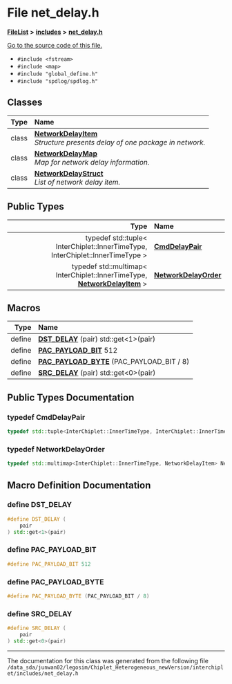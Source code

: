 
# File net\_delay.h



[**FileList**](files.md) **>** [**includes**](dir_943fa6db2bfb09b7dcf1f02346dde40e.md) **>** [**net\_delay.h**](net__delay_8h.md)

[Go to the source code of this file.](net__delay_8h_source.md)



* `#include <fstream>`
* `#include <map>`
* `#include "global_define.h"`
* `#include "spdlog/spdlog.h"`










## Classes

| Type | Name |
| ---: | :--- |
| class | [**NetworkDelayItem**](classNetworkDelayItem.md) <br>_Structure presents delay of one package in network._  |
| class | [**NetworkDelayMap**](classNetworkDelayMap.md) <br>_Map for network delay information._  |
| class | [**NetworkDelayStruct**](classNetworkDelayStruct.md) <br>_List of network delay item._  |

## Public Types

| Type | Name |
| ---: | :--- |
| typedef std::tuple&lt; InterChiplet::InnerTimeType, InterChiplet::InnerTimeType &gt; | [**CmdDelayPair**](#typedef-cmddelaypair)  <br> |
| typedef std::multimap&lt; InterChiplet::InnerTimeType, [**NetworkDelayItem**](classNetworkDelayItem.md) &gt; | [**NetworkDelayOrder**](#typedef-networkdelayorder)  <br> |











## Macros

| Type | Name |
| ---: | :--- |
| define  | [**DST\_DELAY**](net__delay_8h.md#define-dst_delay) (pair) std::get&lt;1&gt;(pair)<br> |
| define  | [**PAC\_PAYLOAD\_BIT**](net__delay_8h.md#define-pac_payload_bit)  512<br> |
| define  | [**PAC\_PAYLOAD\_BYTE**](net__delay_8h.md#define-pac_payload_byte)  (PAC\_PAYLOAD\_BIT / 8)<br> |
| define  | [**SRC\_DELAY**](net__delay_8h.md#define-src_delay) (pair) std::get&lt;0&gt;(pair)<br> |

## Public Types Documentation


### typedef CmdDelayPair 

```C++
typedef std::tuple<InterChiplet::InnerTimeType, InterChiplet::InnerTimeType> CmdDelayPair;
```




### typedef NetworkDelayOrder 

```C++
typedef std::multimap<InterChiplet::InnerTimeType, NetworkDelayItem> NetworkDelayOrder;
```



## Macro Definition Documentation



### define DST\_DELAY 

```C++
#define DST_DELAY (
    pair
) std::get<1>(pair)
```




### define PAC\_PAYLOAD\_BIT 

```C++
#define PAC_PAYLOAD_BIT 512
```




### define PAC\_PAYLOAD\_BYTE 

```C++
#define PAC_PAYLOAD_BYTE (PAC_PAYLOAD_BIT / 8)
```




### define SRC\_DELAY 

```C++
#define SRC_DELAY (
    pair
) std::get<0>(pair)
```




------------------------------
The documentation for this class was generated from the following file `/data_sda/junwan02/legosim/Chiplet_Heterogeneous_newVersion/interchiplet/includes/net_delay.h`